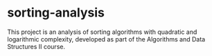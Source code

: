 # sorting-analysis
This project is an analysis of sorting algorithms with quadratic and logarithmic complexity, developed as part of the Algorithms and Data Structures II course.
